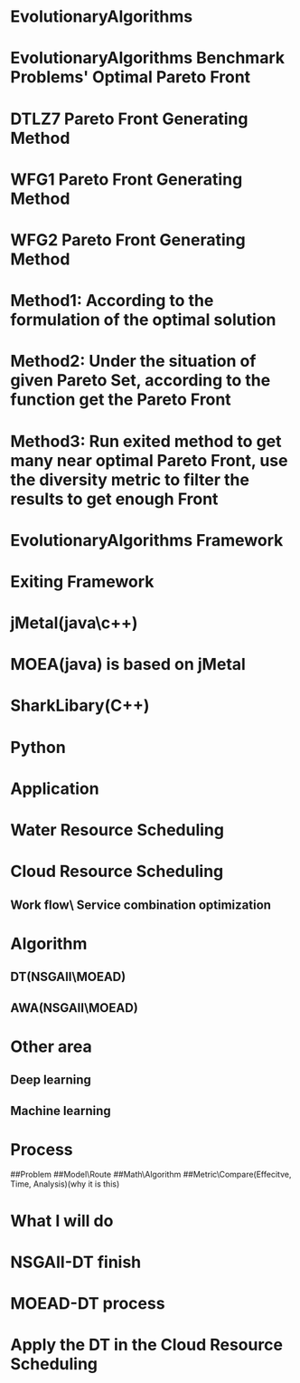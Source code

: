 # EvolutionaryAlgorithms

# EvolutionaryAlgorithms Benchmark Problems' Optimal Pareto Front

# DTLZ7 Pareto Front Generating Method

# WFG1 Pareto Front Generating Method

# WFG2 Pareto Front Generating Method

# Method1: According to the formulation of the optimal solution

# Method2: Under the situation of given Pareto Set, according to the function get the Pareto Front

# Method3: Run exited method to get many near optimal Pareto Front, use the diversity metric to filter the results to get enough Front



# EvolutionaryAlgorithms Framework

# Exiting Framework
# jMetal(java\c++)
# MOEA(java\) is based on jMetal
# SharkLibary(C++)
# Python

# Application

# Water Resource Scheduling
# Cloud Resource Scheduling
## Work flow\ Service combination optimization

# Algorithm
## DT(NSGAII\MOEAD)
## AWA(NSGAII\MOEAD)


# Other area
## Deep learning 
## Machine learning

# Process
##Problem
##Model\Route
##Math\Algorithm
##Metric\Compare(Effecitve, Time, Analysis)(why it is this)

# What I will do
# NSGAII-DT finish
# MOEAD-DT process
# Apply the DT in the Cloud Resource Scheduling

